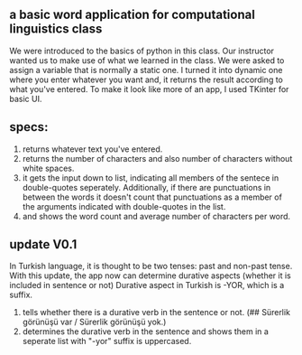 ## a basic word application for computational linguistics class
We were introduced to the basics of python in this class. Our instructor wanted us to make use of what we learned in the class.
We were asked to assign a variable that is normally a static one. I turned it into dynamic one where you enter whatever you want and, it returns the result according to what you've entered.
To make it look like more of an app, I used TKinter for basic UI.

## specs:
1. returns whatever text you've entered.
2. returns the number of characters and also number of characters without white spaces.
3. it gets the input down to list, indicating all members of the sentece in double-quotes seperately. Additionally, if there are punctuations in between the words it doesn't count that punctuations as a member of the arguments indicated with double-quotes in the list.
4. and shows the word count and average number of characters per word.
## update V0.1
In Turkish language, it is thought to be two tenses: past and non-past tense. With this update, the app now can determine durative aspects (whether it is included in sentence or not)
Durative aspect in Turkish is -YOR, which is a suffix.

1. tells whether there is a durative verb in the sentence or not. (## Sürerlik görünüşü var / Sürerlik görünüşü yok.)
2. determines the durative verb in the sentence and shows them in a seperate list with "-yor" suffix is uppercased.
